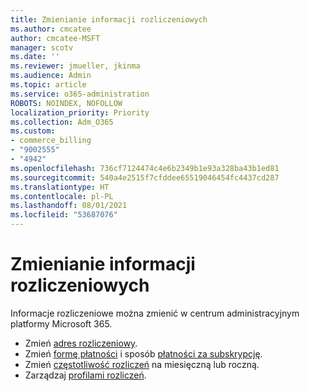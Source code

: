 ```yaml
---
title: Zmienianie informacji rozliczeniowych
ms.author: cmcatee
author: cmcatee-MSFT
manager: scotv
ms.date: ''
ms.reviewer: jmueller, jkinma
ms.audience: Admin
ms.topic: article
ms.service: o365-administration
ROBOTS: NOINDEX, NOFOLLOW
localization_priority: Priority
ms.collection: Adm_O365
ms.custom:
- commerce_billing
- "9002555"
- "4942"
ms.openlocfilehash: 736cf7124474c4e6b2349b1e93a328ba43b1ed81
ms.sourcegitcommit: 540a4e2515f7cfddee65519046454fc4437cd287
ms.translationtype: HT
ms.contentlocale: pl-PL
ms.lasthandoff: 08/01/2021
ms.locfileid: "53687076"
---
```

# <a name="change-billing-information"></a>Zmienianie informacji rozliczeniowych

Informacje rozliczeniowe można zmienić w centrum administracyjnym platformy Microsoft 365. 

- Zmień [adres rozliczeniowy](/microsoft-365/commerce/billing-and-payments/change-your-billing-addresses).
- Zmień [formę płatności](/microsoft-365/commerce/billing-and-payments/manage-payment-methods) i sposób [płatności za subskrypcję](/microsoft-365/commerce/billing-and-payments/pay-for-your-subscription).
- Zmień [częstotliwość rozliczeń](/microsoft-365/commerce/billing-and-payments/change-payment-frequency) na miesięczną lub roczną.
- Zarządzaj [profilami rozliczeń](/microsoft-365/commerce/billing-and-payments/manage-billing-profiles).
